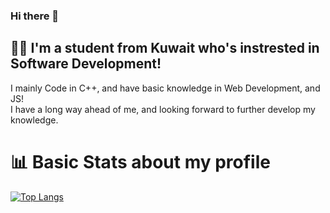 ### Hi there 👋
👨‍💻 I'm a student from Kuwait who's instrested in Software Development!
---
I mainly Code in C++, and have basic knowledge in Web Development, and JS! <br>
I have a long way ahead of me, and looking forward to further develop my knowledge.

# 📊 Basic Stats about my profile

[![Top Langs](https://github-readme-stats.vercel.app/api/top-langs/?username=0xKNUCKS&layout=donut-vertical&theme=dracula)](https://github.com/anuraghazra/github-readme-stats)
